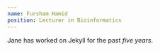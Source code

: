```yaml
---
name: Fursham Hamid
position: Lecturer in Bioinformatics
---
```

Jane has worked on Jekyll for the past *five years*.